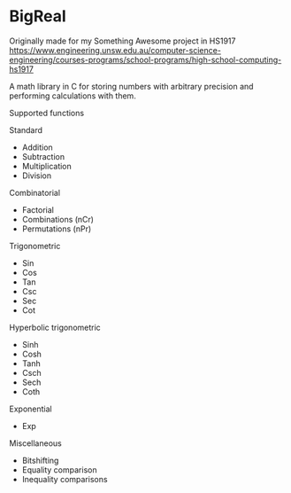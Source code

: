 # BigReal

Originally made for my Something Awesome project in HS1917
https://www.engineering.unsw.edu.au/computer-science-engineering/courses-programs/school-programs/high-school-computing-hs1917

A math library in C for storing numbers with arbitrary precision and performing calculations with them.

Supported functions

Standard
- Addition
- Subtraction
- Multiplication
- Division

Combinatorial
- Factorial
- Combinations (nCr)
- Permutations (nPr)

Trigonometric
- Sin
- Cos
- Tan
- Csc
- Sec
- Cot

Hyperbolic trigonometric
- Sinh
- Cosh
- Tanh
- Csch
- Sech
- Coth

Exponential
- Exp

Miscellaneous
- Bitshifting
- Equality comparison
- Inequality comparisons
